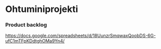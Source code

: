 # Ohtuminiprojekti


### Product backlog

<a href="https://docs.google.com/spreadsheets/d/18UunzrSmqwaxQoobDS-6G-ufC1mTFpKDdtghOMa9Yn4/">https://docs.google.com/spreadsheets/d/18UunzrSmqwaxQoobDS-6G-ufC1mTFpKDdtghOMa9Yn4/</a>